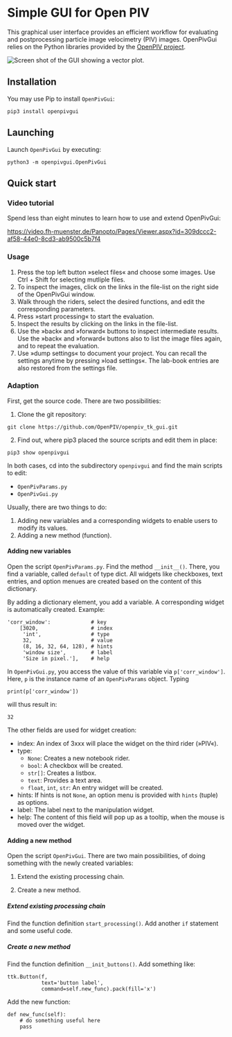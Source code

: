 # Simple GUI for Open PIV

This graphical user interface provides an efficient workflow for evaluating and postprocessing particle image velocimetry (PIV) images. OpenPivGui relies on the Python libraries provided by the [OpenPIV project](http://www.openpiv.net/).

![Screen shot of the GUI showing a vector plot.](https://raw.githubusercontent.com/OpenPIV/openpiv_tk_gui/master/fig/open_piv_gui_vector_plot.png)

## Installation

You may use Pip to install `OpenPivGui`:

```
pip3 install openpivgui
```

## Launching

Launch `OpenPivGui` by executing:

```
python3 -m openpivgui.OpenPivGui
```

## Quick start

### Video tutorial

Spend less than eight minutes to learn how to use and extend OpenPivGui:

https://video.fh-muenster.de/Panopto/Pages/Viewer.aspx?id=309dccc2-af58-44e0-8cd3-ab9500c5b7f4

### Usage

1. Press the top left button »select files« and choose some images. Use Ctrl + Shift for selecting mutliple files.
2. To inspect the images, click on the links in the file-list on the right side of the OpenPivGui window.
3. Walk through the riders, select the desired functions, and edit the corresponding parameters.
4. Press »start processing« to start the evaluation.
5. Inspect the results by clicking on the links in the file-list.
6. Use the »back« and »forward« buttons to inspect intermediate results. Use the »back« and »forward« buttons also to list the image files again, and to repeat the evaluation.
4. Use »dump settings« to document your project. You can recall the settings anytime by pressing »load settings«. The lab-book entries are also restored from the settings file.

### Adaption

First, get the source code. There are two possibilities:

1. Clone the git repository:

```
git clone https://github.com/OpenPIV/openpiv_tk_gui.git
```

2. Find out, where pip3 placed the source scripts and edit them in place:

```
pip3 show openpivgui
```

In both cases, cd into the subdirectory `openpivgui` and find the main scripts to edit:

- `OpenPivParams.py`
- `OpenPivGui.py`

Usually, there are two things to do:

1. Adding new variables and a corresponding widgets to enable users to modify its values.
2. Adding a new method (function).

#### Adding new variables

Open the script `OpenPivParams.py`. Find the method `__init__()`. There, you find a variable, called `default` of type dict. All widgets like checkboxes, text entries, and option menues are created based on the content of this dictionary. 

By adding a dictionary element, you add a variable. A corresponding widget is automatically created. Example:

```
'corr_window':             # key
    [3020,                 # index
     'int',                # type
     32,                   # value
     (8, 16, 32, 64, 128), # hints
     'window size',        # label
     'Size in pixel.'],    # help
```

In `OpenPivGui.py`, you access the value of this variable via `p['corr_window']`. Here, `p` is the instance name of an `OpenPivParams` object. Typing

```
print(p['corr_window'])
```

will thus result in:

```
32
```

The other fields are used for widget creation:

- index: An index of 3xxx will place the widget on the third rider (»PIV«).
- type:
    + `None`: Creates a new notebook rider.
	+ `bool`: A checkbox will be created.
	+ `str[]`: Creates a listbox.
	+ `text`: Provides a text area.
	+ `float`, `int`, `str`: An entry widget will be created.
- hints: If hints is not `None`, an option menu is provided with `hints` (tuple) as options.
- label: The label next to the manipulation widget.
- help: The content of this field will pop up as a tooltip, when the mouse is moved over the widget.

#### Adding a new method

Open the script `OpenPivGui`. There are two main possibilities, of doing something with the newly created variables:

1. Extend the existing processing chain.

2. Create a new method.

##### Extend existing processing chain

Find the function definition `start_processing()`. Add another `if` statement and some useful code.

##### Create a new method

Find the function definition `__init_buttons()`. Add something like:

```
ttk.Button(f,
           text='button label',
           command=self.new_func).pack(fill='x')
```

Add the new function:

```
def new_func(self):
    # do something useful here
    pass
```
